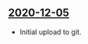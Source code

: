 ## [2020-12-05](https://github.com/faktaoklimatu/graphics/blob/727f21105d468e2396f5c0a82312c8429c850442/Data%20visualization/Climate%20indicators/World/Schema%20of%20climate%20change/cs-schema-klimaticke-zmeny.ai)

- Initial upload to git.

